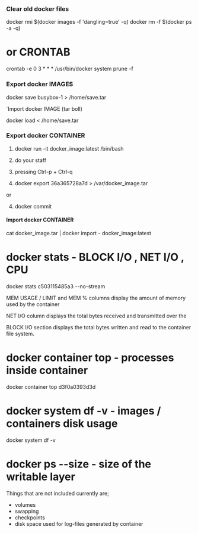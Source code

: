 ### Clear old docker files

docker rmi $(docker images -f 'dangling=true' -q)
docker rm -f $(docker ps -a -q)

# or CRONTAB
crontab -e
0 3 * * * /usr/bin/docker system prune -f



### Export docker IMAGES

 docker save busybox-1 > /home/save.tar

`Import docker IMAGE (tar boll)

 docker load < /home/save.tar



### Export docker CONTAINER

1. docker run -it docker_image:latest /bin/bash

2. do your staff

3. pressing Ctrl-p + Ctrl-q

4. docker export 36a365728a7d > /var/docker_image.tar	

or

4. docker commit

#### Import docker CONTAINER

 cat docker_image.tar | docker import - docker_image:latest




# docker stats  - BLOCK I/O , NET I/O , CPU

docker stats c503115485a3 --no-stream


MEM USAGE / LIMIT and MEM % columns display the amount of memory used by the container

NET I/O column displays the total bytes received and transmitted over the 

BLOCK I/O section displays the total bytes written and read to the container file system.



# docker container top  -  processes inside container

docker container top d3f0a0393d3d




# docker system df -v     - images / containers disk usage

docker system df -v




# docker ps --size   -  size of the writable layer

Things that are not included currently are;
- volumes
- swapping
- checkpoints
- disk space used for log-files generated by container
